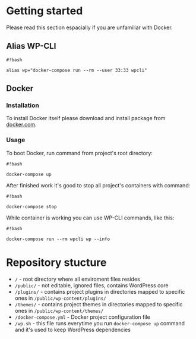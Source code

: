 # Getting started #

Please read this section espacially if you are unfamiliar with Docker.

## Alias WP-CLI ##
```
#!bash

alias wp="docker-compose run --rm --user 33:33 wpcli"
```

## Docker ##

### Installation ###

To install Docker itself please download and install package from [docker.com](https://www.docker.com/products/overview).

### Usage ###

To boot Docker, run command from project's root directory:

```
#!bash

docker-compose up
```

After finished work it's good to stop all project's containers with command:

```
#!bash

docker-compose stop
```

While container is working you can use WP-CLI commands, like this:

```
#!bash

docker-compose run --rm wpcli wp --info
```

# Repository stucture #

* `/` - root directory where all enviroment files resides
* `/public/` - not editable, ignored files, contains WordPress core
* `/plugins/` - contains project plugins in directories mapped to specific ones in `/public/wp-content/plugins/`
* `/themes/` - contains project themes in directories mapped to specific ones in `/public/wp-content/themes/`
* `/docker-compose.yml` - Docker project configuration file
* `/wp.sh` - this file runs everytime you run `docker-compose up` command and it's used to keep WordPress dependencies
